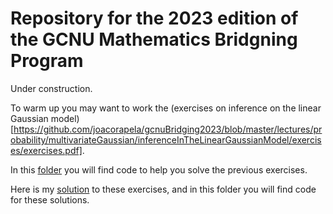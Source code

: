 Repository for the 2023 edition of the GCNU Mathematics Bridgning Program
=========================================================================

Under construction.

To warm up you may want to work the (exercises on inference on the linear Gaussian model)[https://github.com/joacorapela/gcnuBridging2023/blob/master/lectures/probability/multivariateGaussian/inferenceInTheLinearGaussianModel/exercises/exercises.pdf].

In this [folder](https://github.com/joacorapela/gcnuBridging2023/tree/master/code/scripts/probability/multivariateGaussians/inferenceInTheLinearGaussianModel) you will find code to help you solve the previous exercises.

Here is my [solution](https://github.com/joacorapela/gcnuBridging2023/blob/master/lectures/probability/multivariateGaussian/inferenceInTheLinearGaussianModel/exercises/solution/rapela.pdf) to these exercises, and in this folder you will find code for these solutions.


